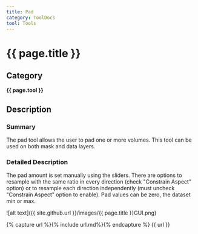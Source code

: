 ```yaml
---
title: Pad
category: ToolDocs 
tool: Tools
---
```


# {{ page.title }} 

## Category

**{{ page.tool }}**

## Description

### Summary

The pad tool allows the user to pad one or more volumes. This tool can be used on both mask and data layers.

### Detailed Description

The pad amount is set manually using the sliders. There are options to resample with the same ratio in every direction (check "Constrain Aspect" option) or to resample each direction independently (must uncheck "Constrain Aspect" option to enable). Pad values can be zero, the dataset min or max.

![alt text]({{ site.github.url }}/images/{{ page.title }}GUI.png)

{% capture url %}{% include url.md%}{% endcapture %}
{{ url }}

